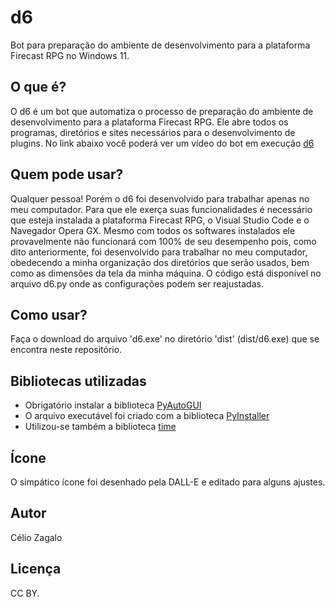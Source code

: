 # d6
Bot para preparação do ambiente de desenvolvimento para a plataforma Firecast RPG no Windows 11.

## O que é?
O d6 é um bot que automatiza o processo de preparação do ambiente de desenvolvimento para a plataforma Firecast RPG. Ele abre todos os programas, diretórios e sites necessários para o desenvolvimento de plugins.
No link abaixo você poderá ver um vídeo do bot em execução
[d6](https://www.instagram.com/p/C2Ibz69iCMa/)

## Quem pode usar?
Qualquer pessoa! Porém o d6 foi desenvolvido para trabalhar apenas no meu computador. 
Para que ele exerça suas funcionalidades é necessário que esteja instalada a plataforma Firecast RPG, o Visual Studio Code e o Navegador Opera GX. 
Mesmo com todos os softwares instalados ele provavelmente não funcionará com 100% de seu desempenho pois, como dito anteriormente, foi desenvolvido para trabalhar no meu computador, obedecendo a minha organização dos diretórios que serão usados, bem como as dimensões da tela da minha máquina. 
O código está disponível no arquivo d6.py onde as configurações podem ser reajustadas.

## Como usar?
Faça o download do arquivo 'd6.exe' no diretório 'dist' (dist/d6.exe) que se encontra neste repositório.

## Bibliotecas utilizadas
- Obrigatório instalar a biblioteca [PyAutoGUI](https://github.com/asweigart/pyautogui/blob/master/docs/index.rst)
- O arquivo executável foi criado com a biblioteca [PyInstaller](https://www.pyinstaller.org/en/stable/index.html)
- Utilizou-se também a biblioteca [time](https://docs.python.org/pt-br/3.9/library/time.html)
    
## Ícone
O simpático ícone foi desenhado pela DALL-E e editado para alguns ajustes.

## Autor
Célio Zagalo

## Licença
CC BY.
